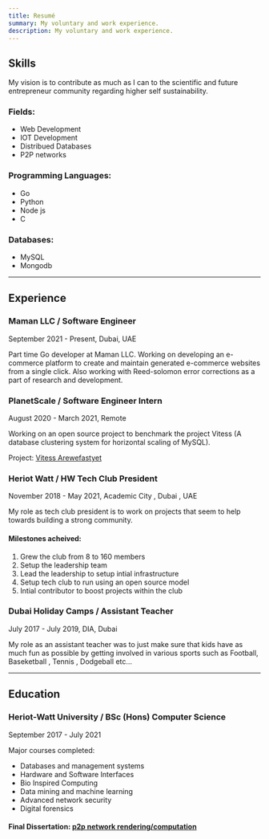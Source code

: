 ```yaml
---
title: Resumé
summary: My voluntary and work experience.
description: My voluntary and work experience.
---
```


## Skills

My vision is to contribute as much as I can to the scientific and future entrepreneur community regarding higher self sustainability.

### Fields:
- Web Development 
- IOT Development
- Distribued Databases
- P2P networks

### Programming Languages:
- Go
- Python
- Node js
- C

### Databases:
- MySQL
- Mongodb

---------------------------------------------------------------------------------------------------------------------------------------------------------------

## Experience

### Maman LLC / Software Engineer 
September 2021 - Present, Dubai, UAE

Part time Go developer at Maman LLC. Working on developing an e-commerce platform to create 
and maintain generated e-commerce  websites from a single click. Also working with 
Reed-solomon error corrections as a part of research and development. 


### PlanetScale / Software Engineer Intern 
August 2020 - March 2021, Remote

Working on an open source project to benchmark the project Vitess (A database clustering system for horizontal scaling of MySQL).

Project: [Vitess Arewefastyet](/projects/arewefastyet/)

### Heriot Watt / HW Tech Club President 
November 2018 - May 2021,  Academic City , Dubai , UAE

My role as tech club president is to work on projects that seem to help towards building a strong community. 

#### Milestones acheived:
1. Grew the club from 8 to 160 members 
2. Setup the leadership team 
3. Lead the leadership to setup intial infrastructure 
4. Setup tech club to run using an open source model
5. Intial contributor to boost projects within the club  

### Dubai Holiday Camps / Assistant Teacher 
July  2017 - July  2019,  DIA, Dubai

My role as an assistant teacher was to just make sure that kids have as much fun as possible by getting involved in various sports such as Football, Baseketball , Tennis , Dodgeball etc...

------------------------------------------------------------------------------------------------------------------------------------------------------------------

## Education

### Heriot-Watt University / BSc (Hons) Computer Science
September 2017 - July 2021

Major courses completed:
- Databases and management systems 
- Hardware and Software Interfaces 
- Bio Inspired Computing 
- Data mining and machine learning 
- Advanced network security 
- Digital forensics  

#### Final Dissertation: [p2p network rendering/computation](/projects/p2prc/) 
